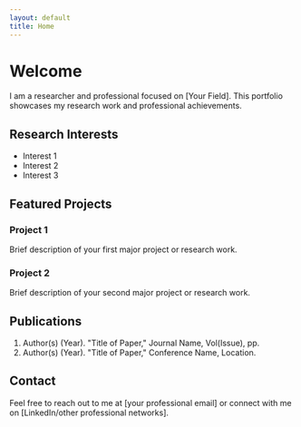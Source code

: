 ```yaml
---
layout: default
title: Home
---
```


# Welcome

I am a researcher and professional focused on [Your Field]. This portfolio showcases my research work and professional achievements.

## Research Interests

- Interest 1
- Interest 2
- Interest 3

## Featured Projects

### Project 1
Brief description of your first major project or research work.

### Project 2
Brief description of your second major project or research work.

## Publications

1. Author(s) (Year). "Title of Paper," Journal Name, Vol(Issue), pp.
2. Author(s) (Year). "Title of Paper," Conference Name, Location.

## Contact

Feel free to reach out to me at [your professional email] or connect with me on [LinkedIn/other professional networks].